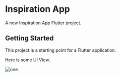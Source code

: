 # Inspiration App

A new Inspiration App Flutter project.

## Getting Started

This project is a starting point for a Flutter application.

Here is some UI View.

![one](https://user-images.githubusercontent.com/42954205/135797673-07b14a17-c59d-4397-a7e2-6667ca7cfbc1.png)
